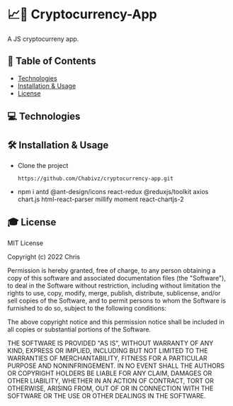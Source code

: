 # 📈💸 Cryptocurrency-App 
A JS cryptocurreny app. 

## 📖 Table of Contents
 - [Technologies](#💻-technologies)
 - [Installation & Usage](#🚀-installation--usage)
 - [License](#🚀-installation--usage)
## 💻 Technologies

## 🛠 Installation & Usage
- Clone the project
  ```
  https://github.com/Chabivz/cryptocurrency-app.git
  ```
- npm i antd @ant-design/icons react-redux @reduxjs/toolkit axios chart.js html-react-parser millify moment react-chartjs-2

## 🎓 License 
MIT License

Copyright (c) 2022 Chris

Permission is hereby granted, free of charge, to any person obtaining a copy
of this software and associated documentation files (the "Software"), to deal
in the Software without restriction, including without limitation the rights
to use, copy, modify, merge, publish, distribute, sublicense, and/or sell
copies of the Software, and to permit persons to whom the Software is
furnished to do so, subject to the following conditions:

The above copyright notice and this permission notice shall be included in all
copies or substantial portions of the Software.

THE SOFTWARE IS PROVIDED "AS IS", WITHOUT WARRANTY OF ANY KIND, EXPRESS OR
IMPLIED, INCLUDING BUT NOT LIMITED TO THE WARRANTIES OF MERCHANTABILITY,
FITNESS FOR A PARTICULAR PURPOSE AND NONINFRINGEMENT. IN NO EVENT SHALL THE
AUTHORS OR COPYRIGHT HOLDERS BE LIABLE FOR ANY CLAIM, DAMAGES OR OTHER
LIABILITY, WHETHER IN AN ACTION OF CONTRACT, TORT OR OTHERWISE, ARISING FROM,
OUT OF OR IN CONNECTION WITH THE SOFTWARE OR THE USE OR OTHER DEALINGS IN THE
SOFTWARE.
